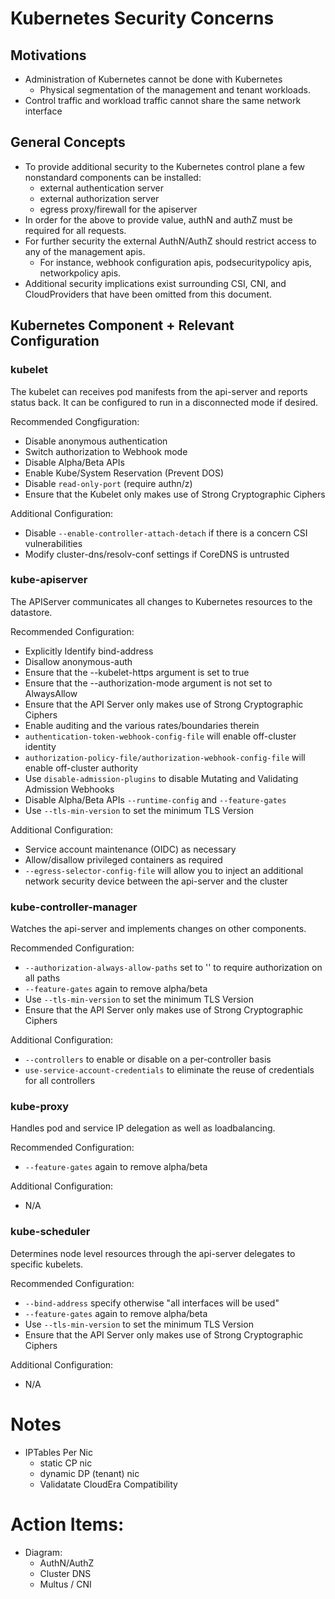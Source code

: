 # Kubernetes Security Concerns

## Motivations

* Administration of Kubernetes cannot be done with Kubernetes
  * Physical segmentation of the management and tenant workloads.
* Control traffic and workload traffic cannot share the same network interface

## General Concepts

* To provide additional security to the Kubernetes control plane a few nonstandard components can be installed:
  * external authentication server
  * external authorization server
  * egress proxy/firewall for the apiserver
* In order for the above to provide value, authN and authZ must be required for all requests.
* For further security the external AuthN/AuthZ should restrict access to any of the management apis.
  * For instance, webhook configuration apis, podsecuritypolicy apis, networkpolicy apis.
* Additional security implications exist surrounding CSI, CNI, and CloudProviders that have been omitted from this document.

## Kubernetes Component + Relevant Configuration

### kubelet

The kubelet can receives pod manifests from the api-server and reports status back.
It can be configured to run in a disconnected mode if desired.

Recommended Congfiguration:

* Disable anonymous authentication
* Switch authorization to Webhook mode
* Disable Alpha/Beta APIs
* Enable Kube/System Reservation (Prevent DOS)
* Disable `read-only-port` (require authn/z)
* Ensure that the Kubelet only makes use of Strong Cryptographic Ciphers

Additional Configuration:

* Disable `--enable-controller-attach-detach` if there is a concern CSI vulnerabilities
* Modify cluster-dns/resolv-conf settings if CoreDNS is untrusted

### kube-apiserver

The APIServer communicates all changes to Kubernetes resources to the datastore.

Recommended Configuration:

* Explicitly Identify bind-address
* Disallow anonymous-auth
* Ensure that the --kubelet-https argument is set to true
* Ensure that the --authorization-mode argument is not set to AlwaysAllow
* Ensure that the API Server only makes use of Strong Cryptographic Ciphers
* Enable auditing and the various rates/boundaries therein
* `authentication-token-webhook-config-file` will enable off-cluster identity
* `authorization-policy-file/authorization-webhook-config-file` will enable off-cluster authority
* Use `disable-admission-plugins` to disable Mutating and Validating Admission Webhooks
* Disable Alpha/Beta APIs `--runtime-config` and `--feature-gates`
* Use `--tls-min-version` to set the minimum TLS Version

Additional Configuration:

* Service account maintenance (OIDC) as necessary
* Allow/disallow privileged containers as required
* `--egress-selector-config-file` will allow you to inject an additional network security device between the api-server and the cluster

### kube-controller-manager

Watches the api-server and implements changes on other components.

Recommended Configuration:

* `--authorization-always-allow-paths` set to '' to require authorization on all paths
* `--feature-gates` again to remove alpha/beta
* Use `--tls-min-version` to set the minimum TLS Version
* Ensure that the API Server only makes use of Strong Cryptographic Ciphers

Additional Configuration:

* `--controllers` to enable or disable on a per-controller basis
* `use-service-account-credentials` to eliminate the reuse of credentials for all controllers

### kube-proxy

Handles pod and service IP delegation as well as loadbalancing.

Recommended Configuration:

* `--feature-gates` again to remove alpha/beta

Additional Configuration:

* N/A

### kube-scheduler

Determines node level resources through the api-server delegates to specific kubelets.

Recommended Configuration:

* `--bind-address` specify otherwise "all interfaces will be used"
* `--feature-gates` again to remove alpha/beta
* Use `--tls-min-version` to set the minimum TLS Version
* Ensure that the API Server only makes use of Strong Cryptographic Ciphers

Additional Configuration:

* N/A

# Notes
* IPTables Per Nic
  * static CP nic
  * dynamic DP (tenant) nic
  * Validatate CloudEra Compatibility

# Action Items:
* Diagram:
  * AuthN/AuthZ
  * Cluster DNS
  * Multus / CNI
